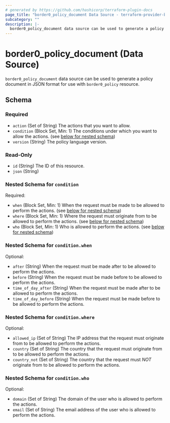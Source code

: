 ```yaml
---
# generated by https://github.com/hashicorp/terraform-plugin-docs
page_title: "border0_policy_document Data Source - terraform-provider-border0"
subcategory: ""
description: |-
  border0_policy_document data source can be used to generate a policy document in JSON format for use with border0_policy resource.
---
```


# border0_policy_document (Data Source)

`border0_policy_document` data source can be used to generate a policy document in JSON format for use with `border0_policy` resource.



<!-- schema generated by tfplugindocs -->
## Schema

### Required

- `action` (Set of String) The actions that you want to allow.
- `condition` (Block Set, Min: 1) The conditions under which you want to allow the actions. (see [below for nested schema](#nestedblock--condition))
- `version` (String) The policy language version.

### Read-Only

- `id` (String) The ID of this resource.
- `json` (String)

<a id="nestedblock--condition"></a>
### Nested Schema for `condition`

Required:

- `when` (Block Set, Min: 1) When the request must be made to be allowed to perform the actions. (see [below for nested schema](#nestedblock--condition--when))
- `where` (Block Set, Min: 1) Where the request must originate from to be allowed to perform the actions. (see [below for nested schema](#nestedblock--condition--where))
- `who` (Block Set, Min: 1) Who is allowed to perform the actions. (see [below for nested schema](#nestedblock--condition--who))

<a id="nestedblock--condition--when"></a>
### Nested Schema for `condition.when`

Optional:

- `after` (String) When the request must be made after to be allowed to perform the actions.
- `before` (String) When the request must be made before to be allowed to perform the actions.
- `time_of_day_after` (String) When the request must be made after to be allowed to perform the actions.
- `time_of_day_before` (String) When the request must be made before to be allowed to perform the actions.


<a id="nestedblock--condition--where"></a>
### Nested Schema for `condition.where`

Optional:

- `allowed_ip` (Set of String) The IP address that the request must originate from to be allowed to perform the actions.
- `country` (Set of String) The country that the request must originate from to be allowed to perform the actions.
- `country_not` (Set of String) The country that the request must _NOT_ originate from to be allowed to perform the actions.


<a id="nestedblock--condition--who"></a>
### Nested Schema for `condition.who`

Optional:

- `domain` (Set of String) The domain of the user who is allowed to perform the actions.
- `email` (Set of String) The email address of the user who is allowed to perform the actions.
